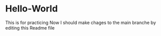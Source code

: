 # Hello-World
This is for practicing
Now I should make chages to the main branche by editing this Readme file
